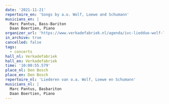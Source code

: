 ```yaml
---
date: '2021-11-21'
repertoire_en: 'Songs by a.o. Wolf, Loewe and Schumann'
musicians_en: |
  Marc Pantus, Bass-Bariton
  Daan Boertien, Piano
organizer_url: 'https://www.verkadefabriek.nl/agenda/ivc-liedduo-wolf-leeuw-en-123818'
in_archive: true
cancelled: false
tags:
  - concerts
hall_nl: Verkadefabriek
hall_en: Verkadefabriek
time: '10:00:55.579'
place_nl: Den Bosch
place_en: Den Bosch
repertoire_nl: 'Liederen van o.a. Wolf, Loewe en Schumann'
musicians_nl: |
  Marc Pantus, Basbariton
  Daan Boertien, Piano
---
```


